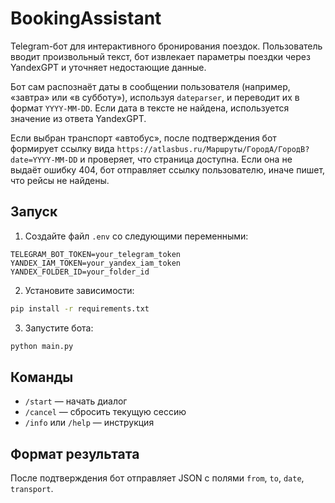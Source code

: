 # BookingAssistant

Telegram-бот для интерактивного бронирования поездок. Пользователь вводит произвольный текст, бот извлекает параметры поездки через YandexGPT и уточняет недостающие данные.

Бот сам распознаёт даты в сообщении пользователя (например, «завтра» или «в субботу»), используя `dateparser`, и переводит их в формат `YYYY-MM-DD`. Если дата в тексте не найдена, используется значение из ответа YandexGPT.

Если выбран транспорт «автобус», после подтверждения бот формирует ссылку вида `https://atlasbus.ru/Маршруты/ГородA/ГородB?date=YYYY-MM-DD` и проверяет, что страница доступна. Если она не выдаёт ошибку 404, бот отправляет ссылку пользователю, иначе пишет, что рейсы не найдены.
## Запуск

1. Создайте файл `.env` со следующими переменными:

```
TELEGRAM_BOT_TOKEN=your_telegram_token
YANDEX_IAM_TOKEN=your_yandex_iam_token
YANDEX_FOLDER_ID=your_folder_id
```

2. Установите зависимости:

```bash
pip install -r requirements.txt
```

3. Запустите бота:

```bash
python main.py
```

## Команды

- `/start` — начать диалог
- `/cancel` — сбросить текущую сессию
- `/info` или `/help` — инструкция

## Формат результата

После подтверждения бот отправляет JSON с полями `from`, `to`, `date`, `transport`.
